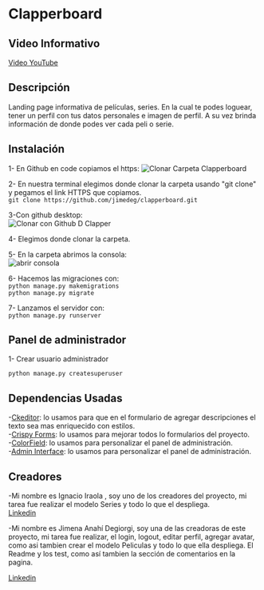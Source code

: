 # Clapperboard  
  
## Video Informativo  
[Video YouTube](https://youtu.be/PpsXKolZjIg)

## Descripción
Landing page informativa de películas, series. En la cual te podes loguear, tener un perfil con tus datos personales e imagen de perfil. A su vez brinda información de donde podes ver cada peli o serie.  

## Instalación
1- En Github en code copiamos el https:
![Clonar Carpeta Clapperboard](https://user-images.githubusercontent.com/105326853/180692615-dd4fea83-9403-4625-8302-abb4850d5335.jpg)  
  
2- En nuestra terminal elegimos donde clonar la carpeta usando "git clone" y pegamos el link HTTPS que copiamos.  
  `git clone https://github.com/jimedeg/clapperboard.git`  
    
3-Con github desktop:  
![Clonar con Github D Clapper](https://user-images.githubusercontent.com/105326853/180693044-24850151-1335-413e-bb2a-9c48323ef9a9.jpg)  
  
4- Elegimos donde clonar la carpeta.  
   
5- En la carpeta abrimos la consola:  
![abrir consola](https://user-images.githubusercontent.com/105326853/180693418-4b4ae206-9f47-445a-83c3-2a94a5a1c9c8.jpg)  
  
6- Hacemos las migraciones con:  
  `python manage.py makemigrations`  
  `python manage.py migrate`  
     
7- Lanzamos el servidor con:  
  `python manage.py runserver`  

## Panel de administrador  
1- Crear usuario administrador  

 `python manage.py createsuperuser`  

## Dependencias Usadas  
-[Ckeditor](https://django-ckeditor.readthedocs.io/en/latest/#installation "Ckeditor"): lo usamos para que en el formulario de agregar descripciones el texto sea mas enriquecido con estilos.  
-[Crispy Forms](https://django-crispy-forms.readthedocs.io/en/latest/install.html "Crispy Forms"): lo usamos para mejorar todos lo formularios del proyecto.  
-[ColorField](https://pypi.org/project/django-colorfield/ "ColorField" ): lo usamos para personalizar el panel de administración.  
-[Admin Interface](https://pypi.org/project/django-admin-interface/ "Admin Interface" ): lo usamos para personalizar el panel de administración.

## Creadores  
-Mi nombre es Ignacio Iraola , soy uno de los creadores del proyecto, mi tarea fue realizar el modelo Series y todo lo que el despliega.  
[Linkedin](https://www.linkedin.com/in/ignacioiraola-/ "Linkedin")

-Mi nombre es Jimena Anahí Degiorgi, soy una de las creadoras de este proyecto, mi tarea fue realizar, el login, logout, editar perfil, agregar avatar, como asi tambien crear el modelo Peliculas y todo lo que ella despliega. El Readme y los test, como así tambien la sección de comentarios en la pagina.

 [Linkedin](https://www.linkedin.com/in/jimena-anahí-degiorgi/ "Linkedin" )
